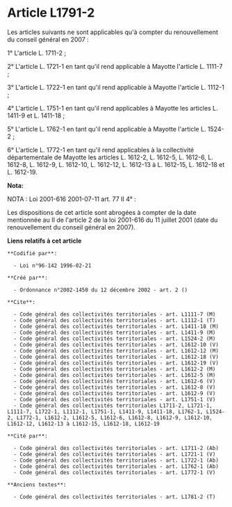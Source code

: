 # Article L1791-2

Les articles suivants ne sont applicables qu'à compter du renouvellement du conseil général en 2007 :

1° L'article L. 1711-2 ;

2° L'article L. 1721-1 en tant qu'il rend applicable à Mayotte l'article L. 1111-7 ;

3° L'article L. 1722-1 en tant qu'il rend applicable à Mayotte l'article L. 1112-1 ;

4° L'article L. 1751-1 en tant qu'il rend applicables à Mayotte les articles L. 1411-9 et L. 1411-18 ;

5° L'article L. 1762-1 en tant qu'il rend applicable à Mayotte l'article L. 1524-2 ;

6° L'article L. 1772-1 en tant qu'il rend applicables à la collectivité départementale de Mayotte les articles L. 1612-2, L.
1612-5, L. 1612-6, L. 1612-8, L. 1612-9, L. 1612-10, L. 1612-12, L. 1612-13 à L. 1612-15, L. 1612-18 et L. 1612-19.

**Nota:**

NOTA : Loi 2001-616 2001-07-11 art. 77 II 4° :

Les dispositions de cet article sont abrogées à compter de la date mentionnée au II de l'article 2 de la loi 2001-616 du 11
juillet 2001 (date du renouvellement du conseil général en 2007).

**Liens relatifs à cet article**

	**Codifié par**:

	  - Loi n°96-142 1996-02-21

	**Créé par**:

	  - Ordonnance n°2002-1450 du 12 décembre 2002 - art. 2 ()

	**Cite**:

	  - Code général des collectivités territoriales - art. L1111-7 (M)
	  - Code général des collectivités territoriales - art. L1112-1 (T)
	  - Code général des collectivités territoriales - art. L1411-18 (M)
	  - Code général des collectivités territoriales - art. L1411-9 (M)
	  - Code général des collectivités territoriales - art. L1524-2 (M)
	  - Code général des collectivités territoriales - art. L1612-10 (V)
	  - Code général des collectivités territoriales - art. L1612-12 (M)
	  - Code général des collectivités territoriales - art. L1612-18 (V)
	  - Code général des collectivités territoriales - art. L1612-19 (V)
	  - Code général des collectivités territoriales - art. L1612-2 (M)
	  - Code général des collectivités territoriales - art. L1612-5 (M)
	  - Code général des collectivités territoriales - art. L1612-6 (V)
	  - Code général des collectivités territoriales - art. L1612-8 (V)
	  - Code général des collectivités territoriales - art. L1612-9 (V)
	  - Code général des collectivités territoriales - art. L1751-1 (V)
	  - Code général des collectivités territoriales L1711-2, L1721-1, L1111-7, L1722-1, L1112-1, L1751-1, L1411-9, L1411-18, L1762-1, L1524-2, L1772-1, L1612-2, L1612-5, L1612-6, L1612-8, L1612-9, L1612-10, L1612-12, L1612-13 à L1612-15, L1612-18, L1612-19

	**Cité par**:

	  - Code général des collectivités territoriales - art. L1711-2 (Ab)
	  - Code général des collectivités territoriales - art. L1721-1 (V)
	  - Code général des collectivités territoriales - art. L1722-1 (Ab)
	  - Code général des collectivités territoriales - art. L1762-1 (Ab)
	  - Code général des collectivités territoriales - art. L1772-1 (V)

	**Anciens textes**:

	  - Code général des collectivités territoriales - art. L1781-2 (T)
